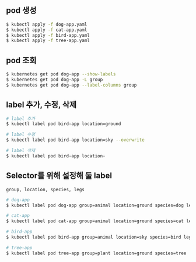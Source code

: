 ## pod 생성
```sh
$ kubectl apply -f dog-app.yaml
$ kubectl apply -f cat-app.yaml
$ kubectl apply -f bird-app.yaml
$ kubectl apply -f tree-app.yaml
```

## pod 조회
```sh
$ kubernetes get pod dog-app --show-labels
$ kubernetes get pod dog-app -L group
$ kubernetes get pod dog-app --label-columns group
```

## label 추가, 수정, 삭제
```sh
# label 추가
$ kubectl label pod bird-app location=ground

# label 수정
$ kubectl label pod bird-app location=sky --overwrite

# label 삭제
$ kubectl label pod bird-app location-
```

## Selector를 위해 설정해 둘 label
`group, location, species, legs`
```sh
# dog-app
$ kubectl label pod dog-app group=animal location=ground species=dog legs=four

# cat-app
$ kubectl label pod cat-app group=animal location=ground species=cat legs=four

# bird-app
$ kubectl label pod bird-app group=animal location=sky species=bird legs=two

# tree-app
$ kubectl label pod tree-app group=plant location=ground species=tree
```
